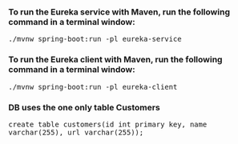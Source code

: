 <h3>To run the Eureka service with Maven, run the following command in a terminal window:</h3>
<tt>./mvnw spring-boot:run -pl eureka-service</tt> 

<h3>To run the Eureka client with Maven, run the following command in a terminal window:</h3>
<tt>./mvnw spring-boot:run -pl eureka-client</tt> 

<h3>DB uses the one only table Customers</h3>
<tt>create table customers(id int primary key, name varchar(255), url varchar(255));</tt>
